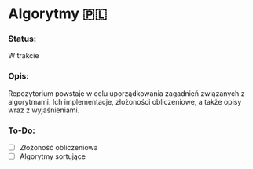 # Algorytmy 🇵🇱
### Status: 
W trakcie 
### Opis: 
Repozytorium powstaje w celu uporządkowania zagadnień związanych z algorytmami. Ich implementacje, złożoności obliczeniowe, a także opisy wraz z wyjaśnieniami.

### To-Do:
- [ ] Złożoność obliczeniowa
- [ ] Algorytmy sortujące
